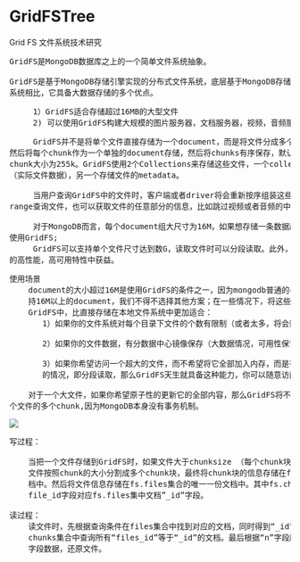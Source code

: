 # GridFSTree
Grid FS 文件系统技术研究


<pre>
GridFS是MongoDB数据库之上的一个简单文件系统抽象。

GridFS是基于MongoDB存储引擎实现的分布式文件系统，底层基于MongoDB存储机制，和其他本地文件
系统相比，它具备大数据存储的多个优点。
</pre>

<pre>
     1）GridFS适合存储超过16MB的大型文件
     2) 可以使用GridFS构建大规模的图片服务器，文档服务器，视频，音频服务器
</pre>

<pre>
     GridFS并不是将单个文件直接存储为一个document，而是将文件分成多个parts或者说chunks,
然后将每个chunk作为一个单独的document存储，然后将chunks有序保存，默认情况下，GridFS的
chunk大小为255k。GridFS使用2个Collections来存储这些文件，一个collection存储文件的chunks
（实际文件数据），另一个存储文件的metadata。

     当用户查询GridFS中的文件时，客户端或者driver将会重新按序组装这些chunks。用户可以
range查询文件，也可以获取文件的任意部分的信息，比如跳过视频或者音频的中间部分等。

     对于MongoDB而言，每个document组大尺寸为16M，如果想存储一条数据超过16M，那么只能
使用GridFS;
     GridFS可以支持单个文件尺寸达到数G，读取文件时可以分段读取。此外，GridFS可以从MongoDB
的高性能，高可用特性中获益。
</pre>

<pre>
使用场景
    document的大小超过16M是使用GridFS的条件之一，因为mongodb普通的collection无法支
    持16M以上的document，我们不得不选择其他方案；在一些情况下，将这些大文件存储在
    GridFS中，比直接存储在本地文件系统中更加适合：
       1）如果你的文件系统对每个目录下文件的个数有限制（或者太多，将会影响文件的打开速度等）。

       2）如果你的文件数据，有分数据中心镜像保存（大数据情况，可用性保证）。

       3）如果你希望访问一个超大的文件，而不希望将它全部加入内存，而是有“range access”
       的情况，即分段读取，那么GridFS天生就具备这种能力，你可以随意访问任意片段。

    对于一个大文件，如果你希望原子性的更新它的全部内容，那么GridFS将不合适；比如同时更新一
个文件的多个chunk,因为MongoDB本身没有事务机制。
</pre>

![](https://i.imgur.com/dTY2OgB.png)

<pre>
写过程：

    当把一个文件存储到GridFS时，如果文件大于chunksize （每个chunk块大小为256KB），会先将
    文件按照chunk的大小分割成多个chunk块，最终将chunk块的信息存储在fs.chunks集合的多个文
    档中。然后将文件信息存储在fs.files集合的唯一一份文档中。其中fs.chunks集合中多个文档中的
    file_id字段对应fs.files集中文档”_id”字段。

读过程：
    读文件时，先根据查询条件在files集合中找到对应的文档，同时得到“_id”字段，再根据“_id”在
    chunks集合中查询所有“files_id”等于“_id”的文档。最后根据“n”字段顺序读取chunk的“data”
    字段数据，还原文件。
</pre>